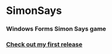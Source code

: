 # SimonSays
### Windows Forms Simon Says game

### [**Check out my first release**](../../releases/tag/v1.0.0)
